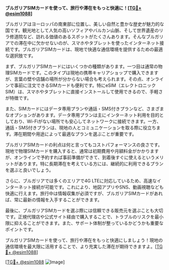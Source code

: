**ブルガリアSIMカードを使って、旅行や滞在をもっと快適に！[[TG💪+ @esim1088](https://t.me/s/esim1088)]**

ブルガリアはヨーロッパの南東部に位置し、美しい自然と豊かな歴史が魅力的な国です。観光地として人気の高いソフィアやバルカン山脈、そして世界遺産のリラ修道院など、訪れる価値のあるスポットがたくさんあります。そんなブルガリアでの滞在中に欠かせないのが、スマホやタブレットを使ったインターネット接続です。ブルガリアSIMカードは、現地で快適な通信環境を提供するための最適な選択肢です。

まず、ブルガリアSIMカードにはいくつかの種類があります。一つ目は通常の物理SIMカードです。このタイプは現地の携帯キャリアショップで購入できますが、言葉の壁や店舗の場所が分からない場合も考えられます。その点、オンラインで事前に注文できるSIMカードも便利です。特にeSIM（エレクトロニックSIM）は、スマホやタブレットに直接インストールして使用できるので、手軽さが特徴です。

また、SIMカードにはデータ専用プランや通話・SMS付きプランなど、さまざまなオプションがあります。データ専用プランは主にインターネット利用を目的としており、Wi-Fiがない場所でも安心してネットワークに接続できます。一方、通話・SMS付きプランは、現地の人とコミュニケーションを取る際に役立ちます。滞在期間や用途によって最適なプランを選ぶことが重要です。

ブルガリアSIMカードの利点は何と言ってもコストパフォーマンスの良さです。現地で物理SIMカードを購入すると、通常は初期費用や月額料金がかかりますが、オンラインで予約すれば事前準備ができて、到着後すぐに使えるというメリットがあります。特に長期滞在を考えている方には、継続的に利用できるプランを選ぶと良いでしょう。

さらに、ブルガリアでは多くのエリアで4G LTEに対応しているため、高速なインターネット接続が可能です。これにより、地図アプリやSNS、動画視聴なども快適に行えます。旅行中は情報収集が必須ですが、ブルガリアSIMカードがあれば、常に最新の情報を入手することができます。

最後に、ブルガリアSIMカードを選ぶ際には信頼できる販売元を選ぶことも大切です。正規代理店や公式サイト経由で購入することで、トラブルのリスクを最小限に抑えることができます。また、サポート体制が整っているかどうかも重要なポイントです。

ブルガリアSIMカードを使って、旅行や滞在をもっと快適にしましょう！現地の通信環境を最大限に活用することで、より充実した滞在が期待できますよ。[[TG💪+ @esim1088](https://t.me/s/esim1088)]

[[TG💪+ @esim1088](https://t.me/s/esim1088) ![Image](https://i.postimg.cc/Y0z9fWf4/image.png)]
